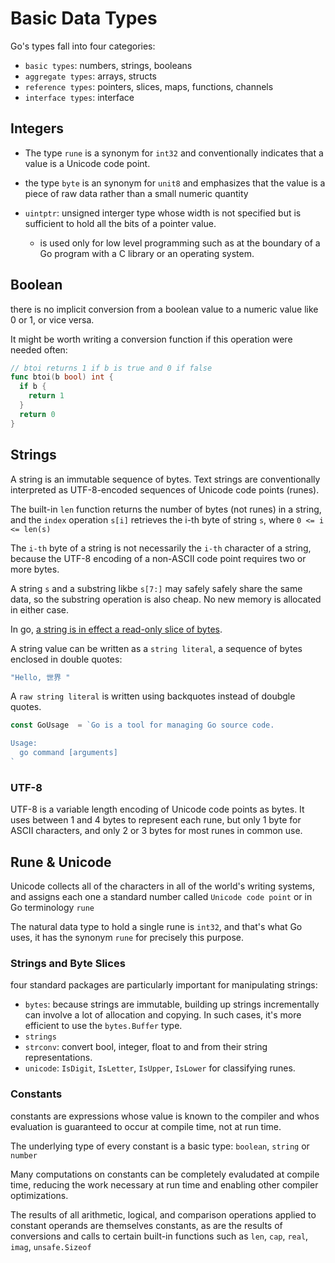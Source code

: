 # Basic Data Types

Go's types fall into four categories:

- `basic types`: numbers, strings, booleans
- `aggregate types`: arrays, structs
- `reference types`: pointers, slices, maps, functions, channels
- `interface types`: interface

## Integers

- The type `rune` is a synonym for `int32` and conventionally indicates that a value is a Unicode code point.
- the type `byte` is an synonym for `unit8` and emphasizes that the value is a piece of raw data rather than a small numeric quantity

- `uintptr`: unsigned interger type whose width is not specified but is sufficient to hold all the bits of a pointer value.
  - is used only for low level programming such as at the boundary of a Go program with a C library or an operating system.

## Boolean

there is no implicit conversion from a boolean value to a numeric value like 0 or 1, or vice versa.

It might be worth writing a conversion function if this operation were needed often:

```go
// btoi returns 1 if b is true and 0 if false
func btoi(b bool) int {
  if b {
    return 1
  }
  return 0
}
```

## Strings

A string is an immutable sequence of bytes. Text strings are conventionally interpreted as UTF-8-encoded sequences of Unicode code points (runes).

The built-in `len` function returns the number of bytes (not runes) in a string, and the `index` operation `s[i]` retrieves the i-th byte of string `s`, where `0 <= i <= len(s)`

The `i-th` byte of a string is not necessarily the `i-th` character of a string, because the UTF-8 encoding of a non-ASCII code point requires two or more bytes.

A string `s` and a substring likbe `s[7:]` may safely safely share the same data, so the substring operation is also cheap. No new memory is allocated in either case.

In go, [a string is in effect a read-only slice of bytes](https://blog.golang.org/strings).

A string value can be written as a `string literal`, a sequence of bytes enclosed in double quotes:

```go
"Hello, 世界 "
```

A `raw string literal` is written using backquotes instead of doubgle quotes.

```go
const GoUsage  = `Go is a tool for managing Go source code.

Usage:
  go command [arguments]
`
```

### UTF-8

UTF-8 is a variable length encoding of Unicode code points as bytes. It uses between 1 and 4 bytes to represent each rune, but only 1 byte for ASCII characters, and only 2 or 3 bytes for most runes in common use.

## Rune & Unicode

Unicode collects all of the characters in all of the world's writing systems, and assigns each one a standard number called `Unicode code point` or in Go terminology `rune`

The natural data type to hold a single rune is `int32`, and that's what Go uses, it has the synonym `rune` for precisely this purpose.

### Strings and Byte Slices

four standard packages are particularly important for manipulating strings:

- `bytes`: because strings are immutable, building up strings incrementally can involve a lot of allocation and copying. In such cases, it's more efficient to use the `bytes.Buffer` type.
- `strings`
- `strconv`: convert bool, integer, float to and from their string representations.
- `unicode`: `IsDigit`, `IsLetter`, `IsUpper`, `IsLower` for classifying runes.

### Constants

constants are expressions whose value is known to the compiler and whos evaluation is guaranteed to occur at compile time, not at run time.

The underlying type of every constant is a basic type: `boolean`, `string` or `number`

Many computations on constants can be completely evaludated at compile time, reducing the work necessary at run time and enabling other compiler optimizations.

The results of all arithmetic, logical, and comparison operations applied to constant operands are themselves constants, as are the results of conversions and calls to certain built-in functions such as `len`, `cap`, `real`, `imag`, `unsafe.Sizeof`
